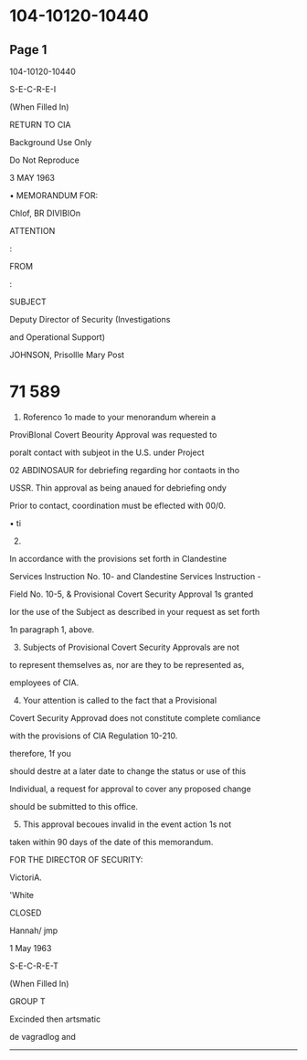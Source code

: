 # 104-10120-10440

## Page 1

104-10120-10440

S-E-C-R-E-I

(When Filled In)

RETURN TO CIA

Background Use Only

Do Not Reproduce

3 MAY 1963

• MEMORANDUM FOR:

Chlof, BR DIVIBIOn

ATTENTION

:

FROM

:

SUBJECT

Deputy Director of Security (Investigations

and Operational Support)

JOHNSON, Prisollle Mary Post

# 71 589

1. Roferenco 1o made to your menorandum wherein a

ProviBIonal Covert Beourity Approval was requested to

poralt contact with subjeot in the U.S. under Project

02 ABDINOSAUR for debriefing regarding hor contaots in tho

USSR. Thin approval as being anaued for debriefing ondy

Prior to contact, coordination must be eflected with 00/0.

• ti

2.

In accordance with the provisions set forth in Clandestine

Services Instruction No. 10- and Clandestine Services Instruction -

Field No. 10-5, & Provisional Covert Security Approval 1s granted

Ior the use of the Subject as described in your request as set forth

1n paragraph 1, above.

3. Subjects of Provisional Covert Security Approvals are not

to represent themselves as, nor are they to be represented as,

employees of CIA.

4. Your attention is called to the fact that a Provisional

Covert Security Approvad does not constitute complete comliance

with the provisions of ClA Regulation 10-210.

therefore, 1f you

should destre at a later date to change the status or use of this

Individual, a request for approval to cover any proposed change

should be submitted to this office.

5. This approval becoues invalid in the event action 1s not

taken within 90 days of the date of this memorandum.

FOR THE DIRECTOR OF SECURITY:

VictoriA.

'White

CLOSED

Hannah/ jmp

1 May 1963

S-E-C-R-E-T

(When Filled In)

GROUP T

Excinded then artsmatic

de vagradlog and

---


